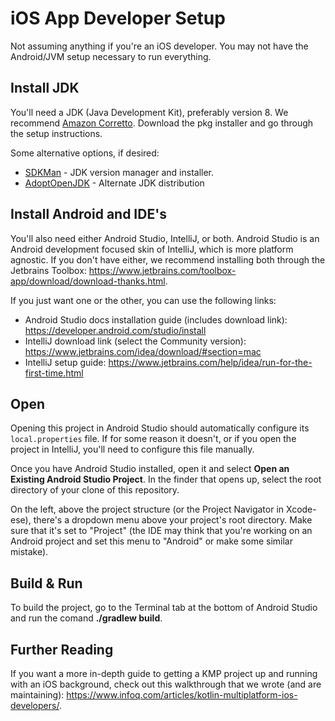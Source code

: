 # iOS App Developer Setup

Not assuming anything if you're an iOS developer. You may not have the Android/JVM setup necessary to run everything. 

## Install JDK

You'll need a JDK (Java Development Kit), preferably version 8. We recommend 
[Amazon Corretto](https://docs.aws.amazon.com/corretto/latest/corretto-8-ug/macos-install.html). Download the pkg 
installer and go through the setup instructions.

Some alternative options, if desired:

- [SDKMan](https://sdkman.io/) - JDK version manager and installer.
- [AdoptOpenJDK](https://adoptopenjdk.net/) - Alternate JDK distribution


## Install Android and IDE's

You'll also need either Android Studio, IntelliJ, or both. Android Studio is an Android development focused skin of IntelliJ, which is more platform agnostic. If you don't have either, we recommend installing both through the Jetbrains Toolbox: https://www.jetbrains.com/toolbox-app/download/download-thanks.html.

If you just want one or the other, you can use the following links:

- Android Studio docs installation guide (includes download link): https://developer.android.com/studio/install
- IntelliJ download link (select the Community version): https://www.jetbrains.com/idea/download/#section=mac 
- IntelliJ setup guide: https://www.jetbrains.com/help/idea/run-for-the-first-time.html

## Open

Opening this project in Android Studio should automatically configure its `local.properties` file. If for some reason it doesn't, or if you open the project in IntelliJ, you'll need to configure this file manually.

Once you have Android Studio installed, open it and select **Open an Existing Android Studio Project**. In the finder that opens up, select the root directory of your clone of this repository.

On the left, above the project structure (or the Project Navigator in Xcode-ese), there's a dropdown menu above your project's root directory. Make sure that it's set to "Project" (the IDE may think that you're working on an Android project and set this menu to "Android" or make some similar mistake).

## Build & Run

To build the project, go to the Terminal tab at the bottom of Android Studio and run the comand **./gradlew build**.

## Further Reading

If you want a more in-depth guide to getting a KMP project up and running with an iOS background, check out this walkthrough that we wrote (and are maintaining): https://www.infoq.com/articles/kotlin-multiplatform-ios-developers/.

